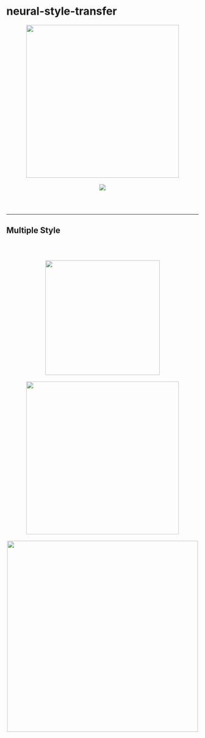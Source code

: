 # neural-style-transfer

<div align="center">
 <img src="https://raw.githubusercontent.com/massquantity/neural-style-transfer-using-keras/master/image/15.jpg" height="400px">
</div>

<br>

<div align="center">
 <img src="https://raw.githubusercontent.com/massquantity/neural-style-transfer-using-keras/master/image/16.png">
</div>

 <br><br>
 
--------------

## Multiple Style

 <br><br>

<div align="center">
 <img src="https://raw.githubusercontent.com/massquantity/neural-style-transfer-using-keras/master/image/8.png" height="300px">
 <br><br>
 <img src="https://raw.githubusercontent.com/massquantity/neural-style-transfer-using-keras/master/image/9.png" height="400px">
 <br><br>
 <img src="https://raw.githubusercontent.com/massquantity/neural-style-transfer-using-keras/master/image/10.png" width="500px">
</div>



